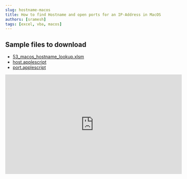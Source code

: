 ```yaml
---
slug: hostname-macos
title: How to find Hostname and open ports for an IP-Address in MacOS
authors: [sramesh]
tags: [excel, vba, macos]
---
```


## Sample files to download

* [53_macos_hostname_lookup.xlsm](/resource/53/53_macos_hostname_lookup.xlsm)
* [host.applescript](/resource/53/host.applescript)
* [port.applescript](/resource/53/port.applescript)

<iframe width="560" height="315" src="https://www.youtube.com/embed/PAVKb0gCaTY?si=tlbhhFIpC_2J13LE" title="YouTube video player" frameborder="0" allow="accelerometer; autoplay; clipboard-write; encrypted-media; gyroscope; picture-in-picture; web-share" allowfullscreen></iframe>
